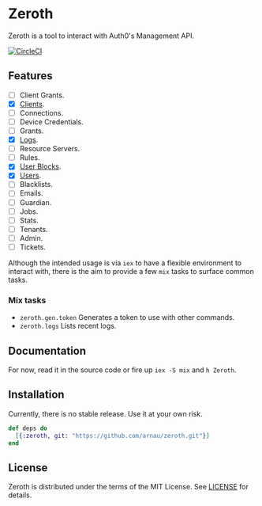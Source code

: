 # Zeroth

Zeroth is a tool to interact with Auth0's Management API.

[![CircleCI](https://circleci.com/gh/arnau/zeroth.svg?style=svg)](https://circleci.com/gh/arnau/zeroth)


## Features

* [ ] Client Grants.
* [x] [Clients](lib/zeroth/client.ex).
* [ ] Connections.
* [ ] Device Credentials.
* [ ] Grants.
* [x] [Logs](lib/zeroth/log.ex).
* [ ] Resource Servers.
* [ ] Rules.
* [x] [User Blocks](lib/zeroth/user_block.ex).
* [x] [Users](lib/zeroth/user.ex).
* [ ] Blacklists.
* [ ] Emails.
* [ ] Guardian.
* [ ] Jobs.
* [ ] Stats.
* [ ] Tenants.
* [ ] Admin.
* [ ] Tickets.

Although the intended usage is via `iex` to have a flexible environment to
interact with, there is the aim to provide a few `mix` tasks to surface
common tasks.

### Mix tasks

* `zeroth.gen.token` Generates a token to use with other commands.
* `zeroth.logs` Lists recent logs.

## Documentation

For now, read it in the source code or fire up `iex -S mix` and `h Zeroth`.

## Installation

Currently, there is no stable release. Use it at your own risk.

```elixir
def deps do
  [{:zeroth, git: "https://github.com/arnau/zeroth.git"}]
end
```

## License

Zeroth is distributed under the terms of the MIT License. See
[LICENSE](LICENSE) for details.
